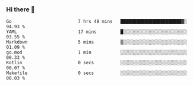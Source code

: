 ### Hi there 👋

<!--
**yeya24/yeya24** is a ✨ _special_ ✨ repository because its `README.md` (this file) appears on your GitHub profile.

Here are some ideas to get you started:

- 🔭 I’m currently working on ...
- 🌱 I’m currently learning ...
- 👯 I’m looking to collaborate on ...
- 🤔 I’m looking for help with ...
- 💬 Ask me about ...
- 📫 How to reach me: ...
- 😄 Pronouns: ...
- ⚡ Fun fact: ...
-->

<!--START_SECTION:waka-->

```text
Go                         7 hrs 48 mins   ███████████████████████▓░   94.93 %
YAML                       17 mins         █░░░░░░░░░░░░░░░░░░░░░░░░   03.55 %
Markdown                   5 mins          ▒░░░░░░░░░░░░░░░░░░░░░░░░   01.09 %
go.mod                     1 min           ░░░░░░░░░░░░░░░░░░░░░░░░░   00.33 %
Kotlin                     0 secs          ░░░░░░░░░░░░░░░░░░░░░░░░░   00.07 %
Makefile                   0 secs          ░░░░░░░░░░░░░░░░░░░░░░░░░   00.03 %
```

<!--END_SECTION:waka-->
